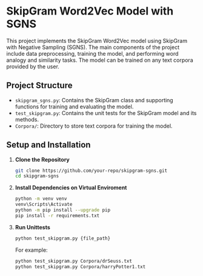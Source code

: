 # SkipGram Word2Vec Model with SGNS

This project implements the SkipGram Word2Vec model using SkipGram with Negative Sampling (SGNS). The main components of the project include data preprocessing, training the model, and performing word analogy and similarity tasks. The model can be trained on any text corpora provided by the user.

## Project Structure

- `skipgram_sgns.py`: Contains the SkipGram class and supporting functions for training and evaluating the model.
- `test_skipgram.py`: Contains the unit tests for the SkipGram model and its methods.
- `Corpora/`: Directory to store text corpora for training the model.

## Setup and Installation

1. **Clone the Repository**

    ```bash
    git clone https://github.com/your-repo/skipgram-sgns.git
    cd skipgram-sgns
    ```

2. **Install Dependencies on Virtual Enviroment**

    ```bash
    python -m venv venv
    venv\Scripts\Activate
    python -m pip install --upgrade pip
    pip install -r requirements.txt
    ```

3. **Run Unittests**

    ```bash
    python test_skipgram.py {file_path}
    ```

    For example:

    ```bash
    python test_skipgram.py Corpora/drSeuss.txt
    python test_skipgram.py Corpora/harryPotter1.txt
    ```